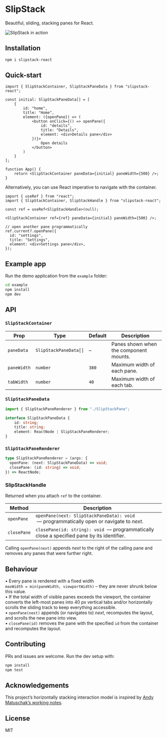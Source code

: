 # SlipStack
Beautiful, sliding, stacking panes for React.

![SlipStack in action](slipstack-react.gif)

## Installation
```bash
npm i slipstack-react
```

## Quick-start

```tsx
import { SlipStackContainer, SlipStackPaneData } from "slipstack-react";

const initial: SlipStackPaneData[] = [
    {
        id: "home",
        title: "Home",
        element: ({openPane}) => (
            <button onClick={() => openPane({
                id: "details",
                title: "Details",
                element: <div>Details pane</div>
            })}>
                Open details
            </button>
        )
    }
];

function App() {
    return <SlipStackContainer paneData={initial} paneWidth={500} />;
}
```

Alternatively, you can use React imperative to navigate with the container.

```tsx
import { useRef } from "react";
import { SlipStackContainer, SlipStackHandle } from "slipstack-react";

const ref = useRef<SlipStackHandle>(null);

<SlipStackContainer ref={ref} paneData={initial} paneWidth={500} />;

// open another pane programmatically
ref.current?.openPane({
  id: "settings",
  title: "Settings",
  element: <div>Settings pane</div>,
});
```

## Example app
Run the demo application from the `example` folder:

```bash
cd example
npm install
npm dev
```

## API
### `SlipStackContainer`

| Prop        | Type                  | Default | Description                            |
|-------------|-----------------------|---------|----------------------------------------|
| `paneData`  | `SlipStackPaneData[]` | –       | Panes shown when the component mounts. |
| `paneWidth` | `number`              | `380`   | Maximum width of each pane.            |
| `tabWidth`  | `number`              | `40`    | Maximum width of each tab.             |

### `SlipStackPaneData`

```ts
import { SlipStackPaneRenderer } from "./SlipStackPane";

interface SlipStackPaneData {
    id: string;
    title: string;
    element: ReactNode | SlipStackPaneRenderer;
}
```

### `SlipStackPaneRenderer`
```ts
type SlipStackPaneRenderer = (args: {
  openPane: (next: SlipStackPaneData) => void;
  closePane: (id: string) => void;
}) => ReactNode;
```

### SlipStackHandle
Returned when you attach `ref` to the container.

| Method     | Description                                       |
|------------|---------------------------------------------------|
| `openPane` | `openPane(next: SlipStackPaneData): void` &nbsp;—&nbsp;programmatically open or navigate to *next*. |
| `closePane` | `closePane(id: string): void` &nbsp;—&nbsp;programmatically close a specified pane by its identifier. |

Calling `openPane(next)` appends *next* to the right of the calling pane and removes any panes that were further right.

## Behaviour

• Every pane is rendered with a fixed width  
  `maxWidth = min(paneWidth, viewportWidth)` – they are never shrunk below this value.  
• If the total width of visible panes exceeds the viewport, the container
  converts the left-most panes into 40 px vertical tabs and/or horizontally
  scrolls the sliding track to keep everything accessible.  
• `openPane(next)` appends (or navigates to) *next*, recomputes the layout, and scrolls the new pane into view.  
• `closePane(id)` removes the pane with the specified `id` from the container and recomputes the layout.

## Contributing
PRs and issues are welcome. Run the dev setup with:

```bash
npm install
npm test
```

## Acknowledgements

This project’s horizontally stacking interaction model is inspired by
[Andy Matuschak’s working notes](https://notes.andymatuschak.org).

## License
MIT
